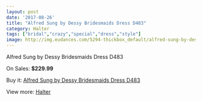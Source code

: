 ```yaml
---
layout: post
date: '2017-08-26'
title: "Alfred Sung by Dessy Bridesmaids Dress D483"
category: Halter
tags: ["bridal","crazy","special","dress","style"]
image: http://img.eudances.com/5294-thickbox_default/alfred-sung-by-dessy-bridesmaids-dress-d483.jpg
---
```

Alfred Sung by Dessy Bridesmaids Dress D483

On Sales: **$229.99**
<a href="https://www.eudances.com/en/halter/1788-alfred-sung-by-dessy-bridesmaids-dress-d483.html"><amp-img layout="responsive" width="600" height="600" src="//img.eudances.com/5294-thickbox_default/alfred-sung-by-dessy-bridesmaids-dress-d483.jpg" alt="Alfred Sung by Dessy Bridesmaids Dress D483 0" /></a>
<a href="https://www.eudances.com/en/halter/1788-alfred-sung-by-dessy-bridesmaids-dress-d483.html"><amp-img layout="responsive" width="600" height="600" src="//img.eudances.com/5295-thickbox_default/alfred-sung-by-dessy-bridesmaids-dress-d483.jpg" alt="Alfred Sung by Dessy Bridesmaids Dress D483 1" /></a>

Buy it: [Alfred Sung by Dessy Bridesmaids Dress D483](https://www.eudances.com/en/halter/1788-alfred-sung-by-dessy-bridesmaids-dress-d483.html "Alfred Sung by Dessy Bridesmaids Dress D483")

View more: [Halter](https://www.eudances.com/en/19-halter "Halter")